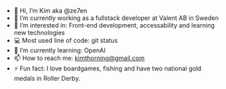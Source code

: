- 👋 Hi, I’m Kim aka @ze7en
- 🔭 I’m currently working as a fullstack developer at Valent AB in Sweden
- 👀 I’m interested in: Front-end development, accessability and learning new technologies 
- 💻 Most used line of code: git status
- 🌱 I’m currently learning: OpenAI
- 📫 How to reach me: kimthorning@gmail.com
- ⚡ Fun fact: I love boardgames, fishing and have two national gold medals in Roller Derby.

<!---
ze7en/ze7en is a ✨ special ✨ repository because its `README.md` (this file) appears on your GitHub profile.
You can click the Preview link to take a look at your changes.
--->
